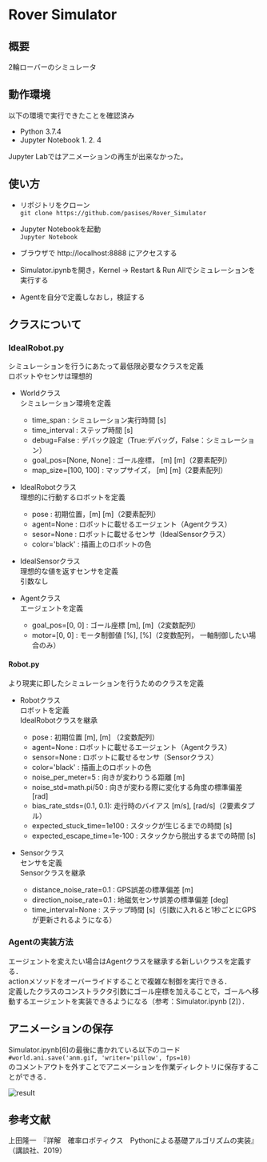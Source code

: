 # Rover Simulator

## 概要

2輪ローバーのシミュレータ  

## 動作環境
以下の環境で実行できたことを確認済み  
- Python 3.7.4  
- Jupyter Notebook 1. 2. 4

Jupyter Labではアニメーションの再生が出来なかった。


## 使い方

- リポジトリをクローン  
`git clone https://github.com/pasises/Rover_Simulator`  

- Jupyter Notebookを起動  
`Jupyter Notebook`

- ブラウザで http://localhost:8888 にアクセスする  
- Simulator.ipynbを開き，Kernel -> Restart & Run Allでシミュレーションを実行する  

- Agentを自分で定義しなおし，検証する

## クラスについて
### IdealRobot.py 
シミュレーションを行うにあたって最低限必要なクラスを定義  
ロボットやセンサは理想的  
- Worldクラス  
シミュレーション環境を定義  
	- time_span : シミュレーション実行時間 [s]
	- time_interval : ステップ時間 [s]
	- debug=False : デバック設定（True:デバッグ，False：シミュレーション）
	- goal_pos=[None, None] : ゴール座標， [m] [m]（2要素配列）
	- map_size=[100, 100] : マップサイズ， [m] [m]（2要素配列）

- IdealRobotクラス  
理想的に行動するロボットを定義  
	- pose : 初期位置，[m] [m]（2要素配列）
	- agent=None : ロボットに載せるエージェント（Agentクラス）
	- sesor=None : ロボットに載せるセンサ（IdealSensorクラス） 
	- color='black' : 描画上のロボットの色
- IdealSensorクラス  
理想的な値を返すセンサを定義  
引数なし

- Agentクラス  
エージェントを定義  
	- goal_pos=[0, 0] : ゴール座標 [m], [m]（2変数配列）
	- motor=[0, 0] : モータ制御値 [%], [%]（2変数配列， 一軸制御したい場合のみ）

#### Robot.py	
より現実に即したシミュレーションを行うためのクラスを定義  
- Robotクラス  
ロボットを定義  
IdealRobotクラスを継承
	- pose : 初期位置 [m], [m] （2変数配列）
	- agent=None : ロボットに載せるエージェント（Agentクラス）
	- sensor=None : ロボットに載せるセンサ（Sensorクラス）
	- color='black' : 描画上のロボットの色
	- noise_per_meter=5 : 向きが変わりうる距離 [m]
	- noise_std=math.pi/50 : 向きが変わる際に変化する角度の標準偏差 [rad]
	- bias_rate_stds=(0.1, 0.1): 走行時のバイアス [m/s], [rad/s]（2要素タプル）
	- expected_stuck_time=1e100 : スタックが生じるまでの時間 [s]
	- expected_escape_time=1e-100 : スタックから脱出するまでの時間 [s]

- Sensorクラス  
センサを定義  
Sensorクラスを継承
	- distance_noise_rate=0.1 : GPS誤差の標準偏差 [m]
	- direction_noise_rate=0.1 : 地磁気センサ誤差の標準偏差 [deg]
	- time_interval=None : ステップ時間 [s]（引数に入れると1秒ごとにGPSが更新されるようになる）

### Agentの実装方法
エージェントを変えたい場合はAgentクラスを継承する新しいクラスを定義する．  
actionメソッドをオーバーライドすることで複雑な制御を実行できる．  
定義したクラスのコンストラクタ引数にゴール座標を加えることで，ゴールへ移動するエージェントを実装できるようになる（参考：Simulator.ipynb [2]）．

## アニメーションの保存
Simulator.ipynb[6]の最後に書かれている以下のコード  
`#world.ani.save('anm.gif, 'writer='pillow', fps=10)`  
のコメントアウトを外すことでアニメーションを作業ディレクトリに保存することができる．  

![result](https://github.com/pasises/Rover_Simulator/blob/gif/anm.gif)

## 参考文献
上田隆一　『詳解　確率ロボティクス　Pythonによる基礎アルゴリズムの実装』 （講談社、2019）

